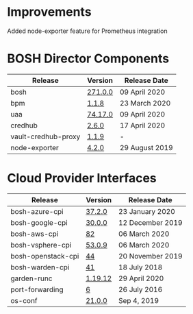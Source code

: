 # Improvements

Added node-exporter feature for Prometheus integration

# BOSH Director Components

| Release | Version | Release Date |
| ------- | ------- | ------------ |
| bosh | [271.0.0](https://github.com/cloudfoundry/bosh/releases/tag/v271.0.0) | 09 April 2020 |
| bpm | [1.1.8](https://github.com/cloudfoundry-incubator/bpm-release/releases/tag/v1.1.8) | 23 March 2020 |
| uaa | [74.17.0](https://github.com/cloudfoundry/uaa-release/releases/tag/v74.17.0) | 09 April 2020 |
| credhub | [2.6.0](https://github.com/pivotal-cf/credhub-release/releases/tag/2.6.0) | 17 April 2020 |
| vault-credhub-proxy | [1.1.9](https://github.com/starkandwayne/vault-credhub-proxy/releases/tag/v1.1.9) | - |
| node-exporter | [4.2.0](https://github.com/bosh-prometheus/node-exporter-boshrelease/releases/tag/v4.2.0) | 29 August 2019 |


# Cloud Provider Interfaces

| Release | Version | Release Date |
| ------- | ------- | ------------ |
| bosh-azure-cpi | [37.2.0](https://github.com/cloudfoundry/bosh-azure-cpi-release/releases/tag/v37.2.0) | 23 January 2020 |
| bosh-google-cpi | [30.0.0](https://github.com/cloudfoundry/bosh-google-cpi-release/releases/tag/v30.0.0) | 12 December 2019 |
| bosh-aws-cpi | [82](https://github.com/cloudfoundry/bosh-aws-cpi-release/releases/tag/v82) | 06 March 2020 |
| bosh-vsphere-cpi | [53.0.9](https://github.com/cloudfoundry/bosh-vsphere-cpi-release/releases/tag/v53.0.9) | 06 March 2020 |
| bosh-openstack-cpi | [44](https://github.com/cloudfoundry/bosh-openstack-cpi-release/releases/tag/v44) | 20 November 2019 |
| bosh-warden-cpi | [41](https://github.com/cppforlife/bosh-warden-cpi-release/releases/tag/v41) | 18 July 2018 |
| garden-runc | [1.19.12](https://github.com/cloudfoundry/garden-runc-release/releases/tag/v1.19.12) | 29 April 2020 |
| port-forwarding | [6](https://github.com/cloudfoundry-community/port-forwarding-boshrelease/releases/tag/v6) | 26 July 2016 |
| os-conf | [21.0.0](https://github.com/cloudfoundry/os-conf-release/releases/tag/v21.0.0) | Sep 4, 2019 |
